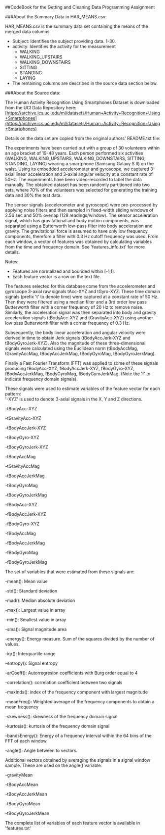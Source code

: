 ##CodeBook for the Getting and Cleaning Data Programming Assignment

###About the Summary Data in HAR_MEANS.csv:

HAR_MEANS.csv is the summary data set containing the means of the merged data columns. 

- Subject: Identifies the subject providing data. 1-30.
- activity: Identifies the activity for the measurement
  - WALKING
  - WALKING_UPSTAIRS
  - WALKING_DOWNSTAIRS
  - SITTING
  - STANDING
  - LAYING
- The remaining columns are described in the source data section below.

###About the Source data:

The Human Activity Recognition Using Smartphones Dataset is downloaded from the UCI Data Repository here: [https://archive.ics.uci.edu/ml/datasets/Human+Activity+Recognition+Using+Smartphones](https://archive.ics.uci.edu/ml/datasets/Human+Activity+Recognition+Using+Smartphones)

Details on the data set are copied from the original authors' README.txt file:

The experiments have been carried out with a group of 30 volunteers within an age bracket of 19-48 years. Each person performed six activities (WALKING, WALKING_UPSTAIRS, WALKING_DOWNSTAIRS, SITTING, STANDING, LAYING) wearing a smartphone (Samsung Galaxy S II) on the waist. Using its embedded accelerometer and gyroscope, we captured 3-axial linear acceleration and 3-axial angular velocity at a constant rate of 50Hz. The experiments have been video-recorded to label the data manually. The obtained dataset has been randomly partitioned into two sets, where 70% of the volunteers was selected for generating the training data and 30% the test data. 

The sensor signals (accelerometer and gyroscope) were pre-processed by applying noise filters and then sampled in fixed-width sliding windows of 2.56 sec and 50% overlap (128 readings/window). The sensor acceleration signal, which has gravitational and body motion components, was separated using a Butterworth low-pass filter into body acceleration and gravity. The gravitational force is assumed to have only low frequency components, therefore a filter with 0.3 Hz cutoff frequency was used. From each window, a vector of features was obtained by calculating variables from the time and frequency domain. See 'features_info.txt' for more details.

Notes: 
- Features are normalized and bounded within [-1,1].
- Each feature vector is a row on the text file.

The features selected for this database come from the accelerometer and gyroscope 3-axial raw signals tAcc-XYZ and tGyro-XYZ. These time domain signals (prefix 't' to denote time) were captured at a constant rate of 50 Hz. Then they were filtered using a median filter and a 3rd order low pass Butterworth filter with a corner frequency of 20 Hz to remove noise. Similarly, the acceleration signal was then separated into body and gravity acceleration signals (tBodyAcc-XYZ and tGravityAcc-XYZ) using another low pass Butterworth filter with a corner frequency of 0.3 Hz. 

Subsequently, the body linear acceleration and angular velocity were derived in time to obtain Jerk signals (tBodyAccJerk-XYZ and tBodyGyroJerk-XYZ). Also the magnitude of these three-dimensional signals were calculated using the Euclidean norm (tBodyAccMag, tGravityAccMag, tBodyAccJerkMag, tBodyGyroMag, tBodyGyroJerkMag). 

Finally a Fast Fourier Transform (FFT) was applied to some of these signals producing fBodyAcc-XYZ, fBodyAccJerk-XYZ, fBodyGyro-XYZ, fBodyAccJerkMag, fBodyGyroMag, fBodyGyroJerkMag. (Note the 'f' to indicate frequency domain signals). 

These signals were used to estimate variables of the feature vector for each pattern:  
'-XYZ' is used to denote 3-axial signals in the X, Y and Z directions.

-tBodyAcc-XYZ

-tGravityAcc-XYZ

-tBodyAccJerk-XYZ

-tBodyGyro-XYZ

-tBodyGyroJerk-XYZ

-tBodyAccMag

-tGravityAccMag

-tBodyAccJerkMag

-tBodyGyroMag

-tBodyGyroJerkMag

-fBodyAcc-XYZ

-fBodyAccJerk-XYZ

-fBodyGyro-XYZ

-fBodyAccMag

-fBodyAccJerkMag

-fBodyGyroMag

-fBodyGyroJerkMag

The set of variables that were estimated from these signals are: 

-mean(): Mean value

-std(): Standard deviation

-mad(): Median absolute deviation 

-max(): Largest value in array

-min(): Smallest value in array

-sma(): Signal magnitude area

-energy(): Energy measure. Sum of the squares divided by the number of values. 

-iqr(): Interquartile range 

-entropy(): Signal entropy

-arCoeff(): Autorregresion coefficients with Burg order equal to 4

-correlation(): correlation coefficient between two signals

-maxInds(): index of the frequency component with largest magnitude

-meanFreq(): Weighted average of the frequency components to obtain a mean frequency

-skewness(): skewness of the frequency domain signal 

-kurtosis(): kurtosis of the frequency domain signal

-bandsEnergy(): Energy of a frequency interval within the 64 bins of the FFT of each window.

-angle(): Angle between to vectors.

Additional vectors obtained by averaging the signals in a signal window sample. These are used on the angle() variable:

-gravityMean

-tBodyAccMean

-tBodyAccJerkMean

-tBodyGyroMean

-tBodyGyroJerkMean

The complete list of variables of each feature vector is available in 'features.txt'

